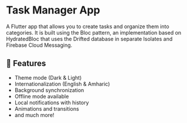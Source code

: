 # Task Manager App

A Flutter app that allows you to create tasks and organize them into categories. It is built using the Bloc pattern, an implementation based on HydratedBloc that uses the Drifted database in separate Isolates and Firebase Cloud Messaging.

## 🎉 Features

- Theme mode (Dark & Light)
- Internationalization (English & Amharic)
- Background synchronization
- Offline mode available
- Local notifications with history
- Animations and transitions
- and much more!

<br>


<br>





